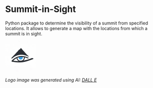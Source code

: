 # Summit-in-Sight 
Python package to determine the visibility of a summit from specified locations. It allows to generate a map with the locations from which a summit is in sight.

![logo](logo.png "a title")

*Logo image was generated using AI: [DALL E](https://openai.com/dall-e-2/)*
